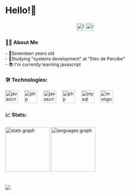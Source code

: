 <h1 align="left">Hello!👋</h1>

###

<div align="center">
  <a href="#"><img src="https://img.shields.io/static/v1?message=LinkedIn&logo=linkedin&label=&color=0077B5&logoColor=white&labelColor=&style=for-the-badge" height="25" alt="linkedin logo"/></a>
  <a href="https://instagram.com/lucas_vlrn"><img src="https://img.shields.io/static/v1?message=Instagram&logo=instagram&label=&color=E4405F&logoColor=white&labelColor=&style=for-the-badge" height="25" alt="instagram logo"/></a>
</div>

###

<h3 align="left">👨‍💻  About Me</h3>

<p align="left">- 👦Seventeen years old<br>- 🏫Studying "systems development" at "Etec de Peruíbe"<br>- 📚 I'm currently learning javascript</p>

###

<h3 align="left">🛠 Technologies:</h3>

<div align="left">
  <img src="https://cdn.jsdelivr.net/gh/devicons/devicon/icons/html5/html5-original.svg" height="40" alt="javascript logo"  />
  <img width="12" />
  <img src="https://cdn.jsdelivr.net/gh/devicons/devicon/icons/css3/css3-original.svg" height="40" alt="php logo"  />
  <img width="12" />
  <img src="https://cdn.jsdelivr.net/gh/devicons/devicon/icons/javascript/javascript-original.svg" height="40" alt="javascript logo"  />
  <img width="12" />
  <img src="https://cdn.jsdelivr.net/gh/devicons/devicon/icons/php/php-original.svg" height="40" alt="php logo"  />
  <img width="12" />
  <img src="https://cdn.jsdelivr.net/gh/devicons/devicon/icons/mysql/mysql-original.svg" height="40" alt="mysql logo"  />
  <img width="12" />
  <img src="https://cdn.jsdelivr.net/gh/devicons/devicon/icons/mongodb/mongodb-original.svg" height="40" alt="mongodb logo"/>
          
          
</div>

###

<h3 align="left">📈 Stats:</h3>

###

<div align="left">
  <img src="https://github-readme-stats.vercel.app/api?username=Apolloyy&hide_title=true&hide_rank=true&show_icons=true&include_all_commits=false&count_private=true&disable_animations=false&theme=dark&locale=en&hide_border=true&order=1" height="140" alt="stats graph"  />
  <img src="https://github-readme-stats.vercel.app/api/top-langs?username=Apolloyy&locale=en&hide_title=false&layout=compact&card_width=320&langs_count=10&theme=dark&hide_border=true&order=2" height="140" alt="languages graph"  />
</div>

###

<br clear="both">

<div align="left">
  <img src="https://visitor-badge.laobi.icu/badge?page_id=Apolloyy.Apolloyy&left_color=darkslateblue&right_color=coral&left_text=views"  />
</div>

###
